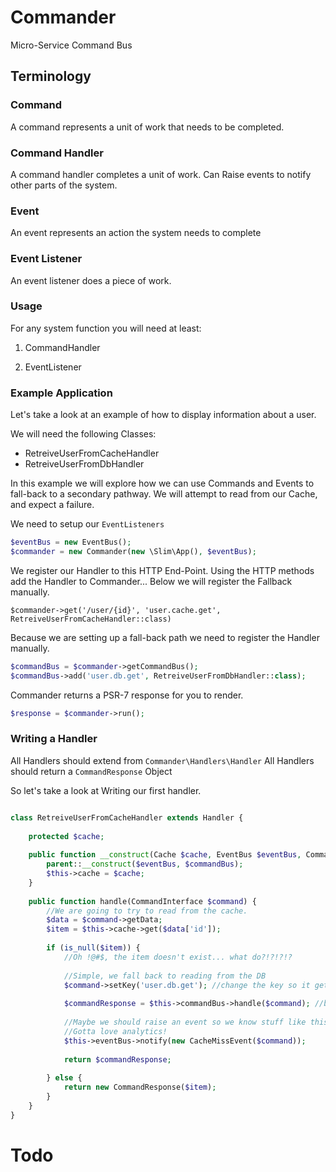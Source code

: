 # Commander

Micro-Service Command Bus

## Terminology

### Command

A command represents a unit of work that needs to be completed.

### Command Handler

A command handler completes a unit of work. 
Can Raise events to notify other parts of the system.

### Event

An event represents an action the system needs to complete

### Event Listener

An event listener does a piece of work.


### Usage

For any system function you will need at least:

1) CommandHandler

2) EventListener


### Example Application

Let's take a look at an example of how to display information about a user.

We will need the following Classes:

- RetreiveUserFromCacheHandler
- RetreiveUserFromDbHandler

In this example we will explore how we can use Commands and Events to fall-back to a secondary pathway.
We will attempt to read from our Cache, and expect a failure.

We need to setup our `EventListeners`
```php
$eventBus = new EventBus();
$commander = new Commander(new \Slim\App(), $eventBus);
```

We register our Handler to this HTTP End-Point. 
Using the HTTP methods add the Handler to Commander... Below we will register the Fallback manually.

`$commander->get('/user/{id}', 'user.cache.get', RetreiveUserFromCacheHandler::class)`

Because we are setting up a fall-back path we need to register the Handler manually.

```php
$commandBus = $commander->getCommandBus();
$commandBus->add('user.db.get', RetreiveUserFromDbHandler::class);
```

Commander returns a PSR-7 response for you to render.
```php
$response = $commander->run();
```

### Writing a Handler

All Handlers should extend from `Commander\Handlers\Handler`
All Handlers should return a `CommandResponse` Object

So let's take a look at Writing our first handler.

```php

class RetreiveUserFromCacheHandler extends Handler {
    
    protected $cache;
    
    public function __construct(Cache $cache, EventBus $eventBus, CommandBus $commandBus) {
        parent::__construct($eventBus, $commandBus);
        $this->cache = $cache;
    }
    
    public function handle(CommandInterface $command) {
        //We are going to try to read from the cache.
        $data = $command->getData;
        $item = $this->cache->get($data['id']);
        
        if (is_null($item)) {
            //Oh !@#$, the item doesn't exist... what do?!?!?!?
            
            //Simple, we fall back to reading from the DB
            $command->setKey('user.db.get'); //change the key so it gets handled differently
            
            $commandResponse = $this->commandBus->handle($command); //back to the bus
        
            //Maybe we should raise an event so we know stuff like this happens
            //Gotta love analytics!
            $this->eventBus->notify(new CacheMissEvent($command));
            
            return $commandResponse;
        
        } else {
            return new CommandResponse($item);
        }
    }
}
```


# Todo
